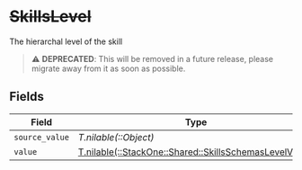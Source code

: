 # ~~SkillsLevel~~

The hierarchal level of the skill

> :warning: **DEPRECATED**: This will be removed in a future release, please migrate away from it as soon as possible.


## Fields

| Field                                                                                                    | Type                                                                                                     | Required                                                                                                 | Description                                                                                              |
| -------------------------------------------------------------------------------------------------------- | -------------------------------------------------------------------------------------------------------- | -------------------------------------------------------------------------------------------------------- | -------------------------------------------------------------------------------------------------------- |
| `source_value`                                                                                           | *T.nilable(::Object)*                                                                                    | :heavy_minus_sign:                                                                                       | N/A                                                                                                      |
| `value`                                                                                                  | [T.nilable(::StackOne::Shared::SkillsSchemasLevelValue)](../../models/shared/skillsschemaslevelvalue.md) | :heavy_minus_sign:                                                                                       | N/A                                                                                                      |